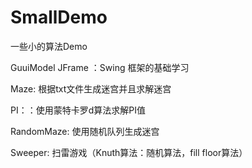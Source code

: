 # SmallDemo
一些小的算法Demo


GuuiModel JFrame ：Swing 框架的基础学习

Maze: 根据txt文件生成迷宫并且求解迷宫





PI：：使用蒙特卡罗d算法求解PI值

RandomMaze: 使用随机队列生成迷宫

Sweeper: 扫雷游戏（Knuth算法：随机算法，fill floor算法）


